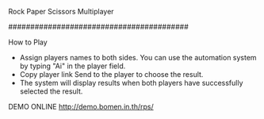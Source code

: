 Rock Paper Scissors Multiplayer

#########################################

How to Play
- Assign players names to both sides. You can use the automation system by typing "Ai" in the player field.
- Copy player link Send to the player to choose the result.
- The system will display results when both players have successfully selected the result.


DEMO ONLINE
http://demo.bomen.in.th/rps/
